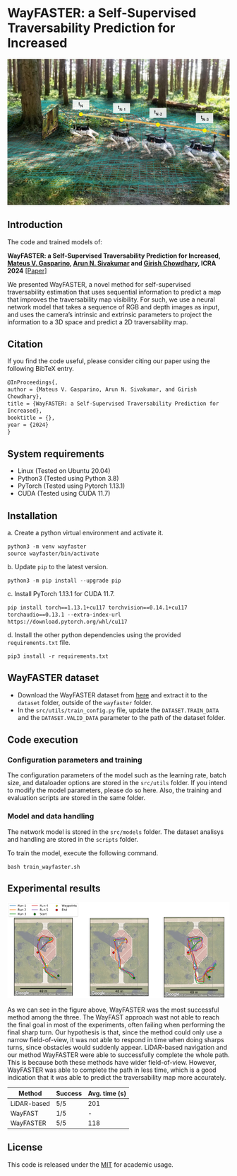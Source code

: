 # WayFASTER: a Self-Supervised Traversability Prediction for Increased

![outline](images/WayFASTER.png)

## Introduction
The code and trained models of:

**WayFASTER: a Self-Supervised Traversability Prediction for Increased, [Mateus V. Gasparino](https://scholar.google.com/citations?user=UbtCA90AAAAJ&hl=en), [Arun N. Sivakumar](https://scholar.google.com/citations?user=peIOOn8AAAAJ&hl=en) and [Girish Chowdhary](https://scholar.google.com/citations?user=pf2zAXkAAAAJ&hl=en), ICRA 2024** [[Paper]]()

We presented WayFASTER, a novel method for self-supervised traversability estimation that uses sequential information to predict a map that improves the traversability map visibility. For such, we use a neural network model that takes a sequence of RGB and depth images as input, and uses the camera’s intrinsic and extrinsic parameters to project the information to a 3D space and predict a 2D traversability map.

## Citation
If you find the code useful, please consider citing our paper using the following BibTeX entry.
```
@InProceedings{,
author = {Mateus V. Gasparino, Arun N. Sivakumar, and Girish Chowdhary},
title = {WayFASTER: a Self-Supervised Traversability Prediction for Increased},
booktitle = {},
year = {2024}
}
```

## System requirements
- Linux (Tested on Ubuntu 20.04)
- Python3 (Tested using Python 3.8) 
- PyTorch (Tested using Pytorch 1.13.1) 
- CUDA (Tested using CUDA 11.7)

## Installation
a. Create a python virtual environment and activate it.
```shell
python3 -m venv wayfaster
source wayfaster/bin/activate
```
b. Update `pip` to the latest version.
```shell
python3 -m pip install --upgrade pip
```
c. Install PyTorch 1.13.1 for CUDA 11.7.
```shell
pip install torch==1.13.1+cu117 torchvision==0.14.1+cu117 torchaudio==0.13.1 --extra-index-url https://download.pytorch.org/whl/cu117
```
d. Install the other python dependencies using the provided `requirements.txt` file.
```shell
pip3 install -r requirements.txt
```

## WayFASTER dataset
- Download the WayFASTER dataset from [here](https://uofi.app.box.com/s/orehra8yt1xlh9mvv3yx9xe2776phtvx) and extract it to the `dataset` folder, outside of the `wayfaster` folder.
- In the `src/utils/train_config.py` file, update the `DATASET.TRAIN_DATA` and the `DATASET.VALID_DATA` parameter to the path of the dataset folder.

## Code execution
### Configuration parameters and training
The configuration parameters of the model such as the learning rate, batch size, and dataloader options are stored in the `src/utils` folder.
If you intend to modify the model parameters, please do so here. Also, the training and evaluation scripts are stored in the same folder.

### Model and data handling
The network model is stored in the `src/models` folder. The dataset analisys and handling are stored in the `scripts` folder.

To train the model, execute the following command. 
```shell
bash train_wayfaster.sh 
```

## Experimental results

![outline](images/waypoints.png)

As we can see in the figure above, WayFASTER was the most successful method among the three. The WayFAST approach wast not able to reach the final goal in most of the experiments, often failing when performing the final sharp turn. Our hypothesis is that, since the method could only use a narrow field-of-view, it was not able to respond in time when doing sharps turns, since obstacles would suddenly appear. LiDAR-based navigation and our method WayFASTER were able to successfully complete the whole path. This is because both these methods have wider field-of-view. However, WayFASTER was able to complete the path in less time, which is a good indication that it was able to predict the traversability map more accurately.

| Method       | Success   | Avg. time (s) |
|--------------|-----------|---------------|
| LiDAR-based  | 5/5       | 201           |
| WayFAST      | 1/5       | -             |
| WayFASTER    | 5/5       | 118           |

## License
This code is released under the [MIT](https://opensource.org/license/mit) for academic usage.
